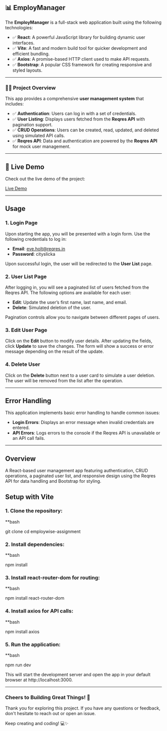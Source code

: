 
## 📊 **EmployManager**

The **EmployManager** is a full-stack web application built using the following technologies:

- ✅ **React**: A powerful JavaScript library for building dynamic user interfaces.
- ✅ **Vite**: A fast and modern build tool for quicker development and efficient bundling.
- ✅ **Axios**: A promise-based HTTP client used to make API requests.
- ✅ **Bootstrap**: A popular CSS framework for creating responsive and styled layouts.

---

### 🧑‍💻 **Project Overview**

This app provides a comprehensive **user management system** that includes:

- ✅ **Authentication**: Users can log in with a set of credentials.
- ✅ **User Listing**: Displays users fetched from the **Reqres API** with pagination support.
- ✅ **CRUD Operations**: Users can be created, read, updated, and deleted using simulated API calls.
- ✅ **Reqres API**: Data and authentication are powered by the **Reqres API** for mock user management.

---

## 🚀 Live Demo

Check out the live demo of the project:

[Live Demo](https://employwise-app-omega.vercel.app/)

---

## Usage

### 1. Login Page
Upon starting the app, you will be presented with a login form. Use the following credentials to log in:

- **Email**: eve.holt@reqres.in
- **Password**: cityslicka

Upon successful login, the user will be redirected to the **User List** page.

### 2. User List Page
After logging in, you will see a paginated list of users fetched from the Reqres API. The following options are available for each user:

- **Edit**: Update the user’s first name, last name, and email.
- **Delete**: Simulated deletion of the user.

Pagination controls allow you to navigate between different pages of users.

### 3. Edit User Page
Click on the **Edit** button to modify user details. After updating the fields, click **Update** to save the changes. The form will show a success or error message depending on the result of the update.

### 4. Delete User
Click on the **Delete** button next to a user card to simulate a user deletion. The user will be removed from the list after the operation.

---

## Error Handling

This application implements basic error handling to handle common issues:

- **Login Errors**: Displays an error message when invalid credentials are entered.
- **API Errors**: Logs errors to the console if the Reqres API is unavailable or an API call fails.

  
---


## Overview
A React-based user management app featuring authentication, CRUD operations, a paginated user list, and responsive design using the Reqres API for data handling and Bootstrap for styling.

## Setup with Vite

### 1. Clone the repository:
**bash

git clone <repository-url>
cd employwise-assignment

### 2.  Install dependencies:
**bash

npm install

### 3. Install react-router-dom for routing:
**bash

npm install react-router-dom

### 4. Install axios for API calls:
**bash

npm install axios

### 5. Run the application:
**bash

npm run dev

This will start the development server and open the app in your default browser at http://localhost:3000.

---

### Cheers to Building Great Things! 🚀

Thank you for exploring this project. If you have any questions or feedback, don't hesitate to reach out or open an issue.

Keep creating and coding! 💻✨
